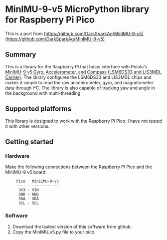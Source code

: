 # MinIMU-9-v5 MicroPython library for Raspberry Pi Pico

This is a port from [https://github.com/DarkSparkAg/MinIMU-9-v5](https://github.com/DarkSparkAg/MinIMU-9-v5)


## Summary

This is a library for the Raspberry Pi that helps interface with Pololu's [MinIMU-9 v5 Gyro, Accelerometer, and Compass (LSM6DS33 and LIS3MDL Carrier)](https://www.pololu.com/product/2738/resources). The library configures the LSM6DS33 and LIS3MDL chips and makes it simple to read the raw accelerometer, gyro, and magnetometer data through I&sup2;C.  The library is also capable of tracking yaw and angle in the background with multi-threading.

## Supported platforms

This library is designed to work with the Raspberry Pi Pico; I have not tested it with other versions.

## Getting started

### Hardware

Make the following connections between the Raspberry Pi Pico and the MinIMU-9 v5 board:

         Pico   MiniIMU-9-v5
         ----   ------------
          3V3 - VIN
          GND - GND
          SDA - SDA
          SCL - SCL

### Software

1. Download the lastest version of this software from github.
2. Copy the MinIMU_v5.py file to your pico.

